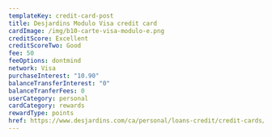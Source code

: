 ```yaml
---
templateKey: credit-card-post
title: Desjardins Modulo Visa credit card
cardImage: /img/b10-carte-visa-modulo-e.png
creditScore: Excellent
creditScoreTwo: Good
fee: 50
feeOptions: dontmind
network: Visa
purchaseInterest: "10.90"
balanceTransferInterest: "0"
balanceTranferFees: 0
userCategory: personal
cardCategory: rewards
rewardType: points
href: https://www.desjardins.com/ca/personal/loans-credit/credit-cards/visa-modulo/index.jsp
---
```

